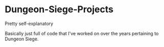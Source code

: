 # Dungeon-Siege-Projects
Pretty self-explanatory

Basically just full of code that I've worked on over the years pertaining to Dungeon Siege.
